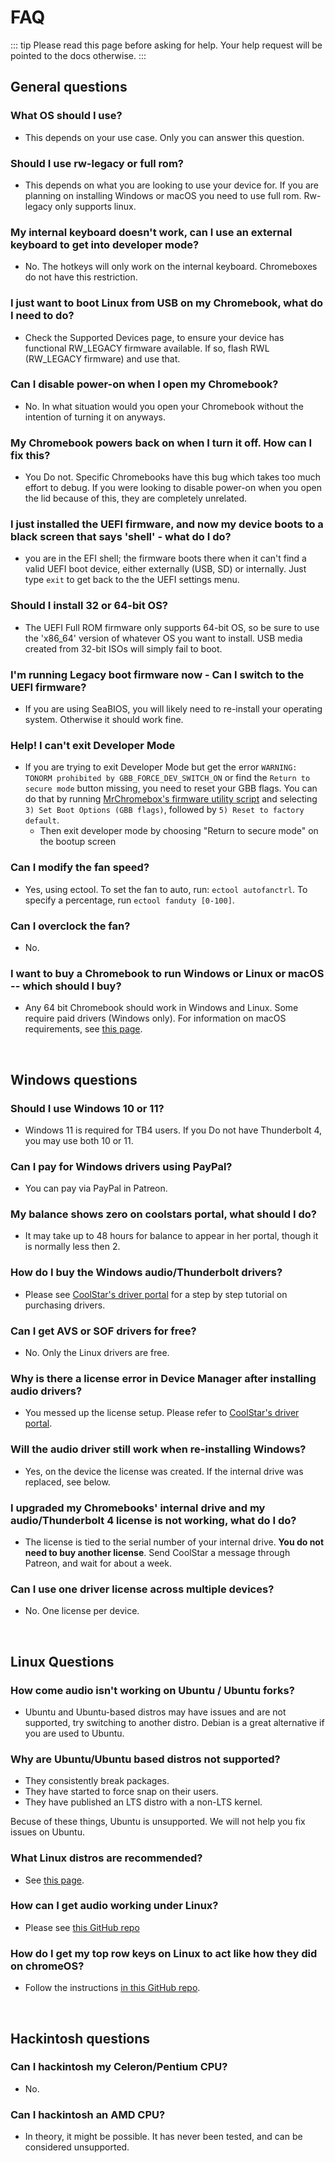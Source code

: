 # FAQ

::: tip
Please read this page before asking for help. Your help request will be pointed to the docs otherwise.
:::

## General questions

### What OS should I use?

- This depends on your use case. Only you can answer this question. <!-- Not ubuntu plz -->

### Should I use rw-legacy or full rom?

- This depends on what you are looking to use your device for. If you are planning on installing Windows or macOS you need to use full rom. Rw-legacy only supports linux.

### My internal keyboard doesn't work, can I use an external keyboard to get into developer mode?

- No. The hotkeys will only work on the internal keyboard. Chromeboxes do not have this restriction.

### I just want to boot Linux from USB on my Chromebook, what do I need to do?

- Check the Supported Devices page, to ensure your device has functional RW_LEGACY firmware available. If so, flash RWL (RW_LEGACY firmware) and use that.

### Can I disable power-on when I open my Chromebook?

- No. In what situation would you open your Chromebook without the intention of turning it on anyways.

### My Chromebook powers back on when I turn it off. How can I fix this?

- You Do not. Specific Chromebooks have this bug which takes too much effort to debug. If you were looking to disable power-on when you open the lid because of this, they are completely unrelated.

### I just installed the UEFI firmware, and now my device boots to a black screen that says 'shell' - what do I do?

- you are in the EFI shell; the firmware boots there when it can't find a valid UEFI boot device, either externally (USB, SD) or internally. Just type `exit` to get back to the the UEFI settings menu.

### Should I install 32 or 64-bit OS?

- The UEFI Full ROM firmware only supports 64-bit OS, so be sure to use the 'x86_64' version of whatever OS you want to install. USB media created from 32-bit ISOs will simply fail to boot.

### I'm running Legacy boot firmware now - Can I switch to the UEFI firmware?

- If you are using SeaBIOS, you will likely need to re-install your operating system. Otherwise it should work fine.

### Help! I can't exit Developer Mode

- If you are trying to exit Developer Mode but get the error `WARNING: TONORM prohibited by GBB_FORCE_DEV_SWITCH_ON` or find the `Return to secure mode` button missing, you need to reset your GBB flags. You can do that by running [MrChromebox's firmware utility script](https://mrchromebox.tech/#fwscript) and selecting `3) Set Boot Options (GBB flags)`, followed by `5) Reset to factory default`.
  - Then exit developer mode by choosing "Return to secure mode" on the bootup screen

### Can I modify the fan speed?

- Yes, using ectool. To set the fan to auto, run: `ectool autofanctrl`. To specify a percentage, run `ectool fanduty [0-100]`.

### Can I overclock the fan?

- No.

### I want to buy a Chromebook to run Windows or Linux or macOS -- which should I buy?

- Any 64 bit Chromebook should work in Windows and Linux. Some require paid drivers (Windows only). For information on macOS requirements, see [this page](installing/installing-macos.md).

<br>

## Windows questions

### Should I use Windows 10 or 11?

- Windows 11 is required for TB4 users. If you Do not have Thunderbolt 4, you may use both 10 or 11.

### Can I pay for Windows drivers using PayPal?

- You can pay via PayPal in Patreon.

### My balance shows zero on coolstars portal, what should I do?

- It may take up to 48 hours for balance to appear in her portal, though it is normally less then 2.

### How do I buy the Windows audio/Thunderbolt drivers?

- Please see [CoolStar's driver portal](https://coolstar.org/chromebook/driverlicense/login.html) for a step by step tutorial on purchasing drivers.

### Can I get AVS or SOF drivers for free?

- No. Only the Linux drivers are free.

### Why is there a license error in Device Manager after installing audio drivers?

- You messed up the license setup. Please refer to [CoolStar's driver portal](https://coolstar.org/chromebook/driverlicense/login.html).

### Will the audio driver still work when re-installing Windows?

- Yes, on the device the license was created. If the internal drive was replaced, see below.

### I upgraded my Chromebooks' internal drive and my audio/Thunderbolt 4 license is not working, what do I do?

- The license is tied to the serial number of your internal drive. **You do not need to buy another license**. Send CoolStar a message through Patreon, and wait for about a week.

### Can I use one driver license across multiple devices?

- No. One license per device.

<br>

## Linux Questions

### How come audio isn't working on Ubuntu / Ubuntu forks?

- Ubuntu and Ubuntu-based distros may have issues and are not supported, try switching to another distro. Debian is a great alternative if you are used to Ubuntu.

### Why are Ubuntu/Ubuntu based distros not supported?

- They consistently break packages.
- They have started to force snap on their users.
- They have published an LTS distro with a non-LTS kernel.

Becuse of these things, Ubuntu is unsupported. We will not help you fix issues on Ubuntu.

### What Linux distros are recommended?

- See [this page](installing/installing-linux.md).

### How can I get audio working under Linux?

- Please see [this GitHub repo](https://github.com/WeirdTreeThing/chromebook-linux-audio)

### How do I get my top row keys on Linux to act like how they did on chromeOS?

- Follow the instructions [in this GitHub repo](https://github.com/WeirdTreeThing/cros-keyboard-map).

<br>

## Hackintosh questions

### Can I hackintosh my Celeron/Pentium CPU?

- No.

### Can I hackintosh an AMD CPU?

- In theory, it might be possible. It has never been tested, and can be considered unsupported.
